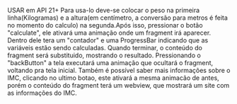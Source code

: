USAR em API 21+
 Para usa-lo deve-se colocar o peso na primeira linha(Kilogramas) e a altura(em centímetro, a conversão para metros é feita no momento do calculo)
na segunda.Após isso, pressionar o botão "calculate", ele ativará uma animação onde um fragment irá aparecer. Dentro dele tera um "contador" e uma
ProgressBar indicando que as variáveis estão sendo calculadas. Quando terminar, o conteúdo do fragment será substituido, mostrando o
resultado. Pressionando o "backButton" a tela executará uma animação que ocultará o fragment, voltando pra tela inicial.
 Também é possível saber mais informações sobre o IMC, clicando no ultimo botao, este ativará a mesma animacão de antes, porém o
conteúdo do fragment terá um webview, que mostrará um site com as informações do IMC.

